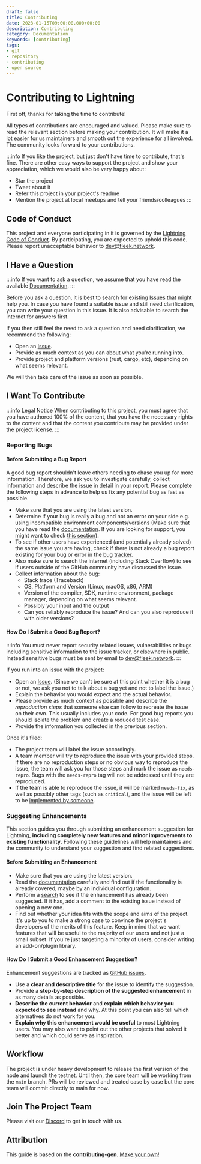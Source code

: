 ```yaml
---
draft: false
title: Contributing
date: 2023-01-15T09:00:00.000+00:00
description: Contributing
category: Documentation
keywords: [contributing]
tags:
- git
- repository
- contributing
- open source
---
```


# Contributing to Lightning

First off, thanks for taking the time to contribute!

All types of contributions are encouraged and valued. Please make sure to read the relevant section before making your contribution. It will make it a lot easier for us maintainers and smooth out the experience for all involved. The community looks forward to your contributions.

:::info
If you like the project, but just don't have time to contribute, that's fine. There are other easy ways to support the project and show your appreciation, which we would also be very happy about:
- Star the project
- Tweet about it
- Refer this project in your project's readme
- Mention the project at local meetups and tell your friends/colleagues
:::

## Code of Conduct

This project and everyone participating in it is governed by the
[Lightning Code of Conduct](https://github.com/fleek-network/lightning/blob/master/CODE_OF_CONDUCT.md).
By participating, you are expected to uphold this code. Please report unacceptable behavior
to <dev@fleek.network>.


## I Have a Question

:::info
If you want to ask a question, we assume that you have read the available [Documentation](https://docs.fleek.network).
:::

Before you ask a question, it is best to search for existing [Issues](https://github.com/fleek-network/lightning/issues) that might help you. In case you have found a suitable issue and still need clarification, you can write your question in this issue. It is also advisable to search the internet for answers first.

If you then still feel the need to ask a question and need clarification, we recommend the following:

- Open an [Issue](https://github.com/fleek-network/lightning/issues/new).
- Provide as much context as you can about what you're running into.
- Provide project and platform versions (rust, cargo, etc), depending on what seems relevant.

We will then take care of the issue as soon as possible.

## I Want To Contribute

:::info Legal Notice
When contributing to this project, you must agree that you have authored 100% of the content, that you have the necessary rights to the content and that the content you contribute may be provided under the project license.
:::

### Reporting Bugs

#### Before Submitting a Bug Report

A good bug report shouldn't leave others needing to chase you up for more information. Therefore, we ask you to investigate carefully, collect information and describe the issue in detail in your report. Please complete the following steps in advance to help us fix any potential bug as fast as possible.

- Make sure that you are using the latest version.
- Determine if your bug is really a bug and not an error on your side e.g. using incompatible environment components/versions (Make sure that you have read the [documentation](https://docs.fleek.network). If you are looking for support, you might want to check [this section](#i-have-a-question)).
- To see if other users have experienced (and potentially already solved) the same issue you are having, check if there is not already a bug report existing for your bug or error in the [bug tracker](https://github.com/fleek-network/lightning/issues?q=label%3Abug).
- Also make sure to search the internet (including Stack Overflow) to see if users outside of the GitHub community have discussed the issue.
- Collect information about the bug:
  - Stack trace (Traceback)
  - OS, Platform and Version (Linux, macOS, x86, ARM)
  - Version of the compiler, SDK, runtime environment, package manager, depending on what seems relevant.
  - Possibly your input and the output
  - Can you reliably reproduce the issue? And can you also reproduce it with older versions?

#### How Do I Submit a Good Bug Report?

:::info
You must never report security related issues, vulnerabilities or bugs including sensitive information to the issue tracker, or elsewhere in public. Instead sensitive bugs must be sent by email to <dev@fleek.network>.
:::

If you run into an issue with the project:

- Open an [Issue](https://github.com/fleek-network/lightning/issues/new). (Since we can't be sure at this point whether it is a bug or not, we ask you not to talk about a bug yet and not to label the issue.)
- Explain the behavior you would expect and the actual behavior.
- Please provide as much context as possible and describe the *reproduction steps* that someone else can follow to recreate the issue on their own. This usually includes your code. For good bug reports you should isolate the problem and create a reduced test case.
- Provide the information you collected in the previous section.

Once it's filed:

- The project team will label the issue accordingly.
- A team member will try to reproduce the issue with your provided steps. If there are no reproduction steps or no obvious way to reproduce the issue, the team will ask you for those steps and mark the issue as `needs-repro`. Bugs with the `needs-repro` tag will not be addressed until they are reproduced.
- If the team is able to reproduce the issue, it will be marked `needs-fix`, as well as possibly other tags (such as `critical`), and the issue will be left to be [implemented by someone](#your-first-code-contribution).

### Suggesting Enhancements

This section guides you through submitting an enhancement suggestion for Lightning, **including completely new features and minor improvements to existing functionality**. Following these guidelines will help maintainers and the community to understand your suggestion and find related suggestions.

#### Before Submitting an Enhancement

- Make sure that you are using the latest version.
- Read the [documentation](https://docs.fleek.network) carefully and find out if the functionality is already covered, maybe by an individual configuration.
- Perform a [search](https://github.com/fleek-network/lightning/issues) to see if the enhancement has already been suggested. If it has, add a comment to the existing issue instead of opening a new one.
- Find out whether your idea fits with the scope and aims of the project. It's up to you to make a strong case to convince the project's developers of the merits of this feature. Keep in mind that we want features that will be useful to the majority of our users and not just a small subset. If you're just targeting a minority of users, consider writing an add-on/plugin library.

#### How Do I Submit a Good Enhancement Suggestion?

Enhancement suggestions are tracked as [GitHub issues](https://github.com/fleek-network/lightning/issues).

- Use a **clear and descriptive title** for the issue to identify the suggestion.
- Provide a **step-by-step description of the suggested enhancement** in as many details as possible.
- **Describe the current behavior** and **explain which behavior you expected to see instead** and why. At this point you can also tell which alternatives do not work for you.
- **Explain why this enhancement would be useful** to most Lightning users. You may also want to point out the other projects that solved it better and which could serve as inspiration.

## Workflow
The project is under heavy development to release the first version of the node and launch the testnet.  Until then, the core team will be working from the `main` branch.  PRs will be reviewed and treated case by case but the core team will commit directly to main for now. 


## Join The Project Team
Please visit our [Discord](https://discord.gg/fleekxyz) to get in touch with us.

## Attribution
This guide is based on the **contributing-gen**. [Make your own](https://github.com/bttger/contributing-gen)!